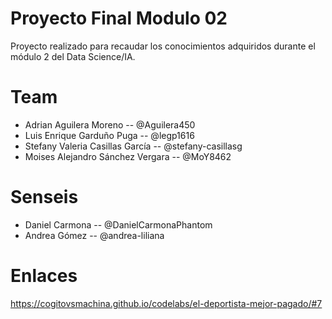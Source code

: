 # Proyecto Final Modulo 02
Proyecto realizado para recaudar los conocimientos adquiridos durante el módulo 2 del Data Science/IA.
# Team
- Adrian Aguilera Moreno           -- @Aguilera450
- Luis Enrique Garduño Puga        -- @legp1616
- Stefany Valeria Casillas García  -- @stefany-casillasg
- Moises Alejandro Sánchez Vergara -- @MoY8462
# Senseis
- Daniel Carmona -- @DanielCarmonaPhantom 
- Andrea Gómez   -- @andrea-liliana
# Enlaces
https://cogitovsmachina.github.io/codelabs/el-deportista-mejor-pagado/#7
